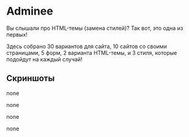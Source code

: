 # Adminee
Вы слышали про HTML-темы (замена стилей)? Так вот, это одна из первых!


Здесь собрано 30 вариантов для сайта, 10 сайтов со своими страницами, 5 форм, 2 варианта HTML-темы, и 3 стиля, которые подойдут на каждый случай!

## Скриншоты
none

none

none

none
